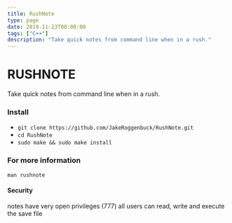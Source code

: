 ```yaml
---
title: RushNote
type: page
date: 2019-11-23T00:00:00
tags: ["C++"]
description: "Take quick notes from command line when in a rush."
---
```


# RUSHNOTE

Take quick notes from command line when in a rush.

### Install

- `git clone https://github.com/JakeRoggenbuck/RushNote.git`
- `cd RushNote`
- `sudo make && sudo make install`

### For more information

`man rushnote`

#### Security

notes have very open privileges (777)
all users can read, write and execute the save file
